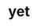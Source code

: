 ---
category: 3-letters
denotation: null
name: yet
reference_link: https://www.etymonline.com/word/yet
root_language: null
root_name: null
title: yet
type: free
word_sums:
- respelling: yet
  sum: 'Yet + '
---